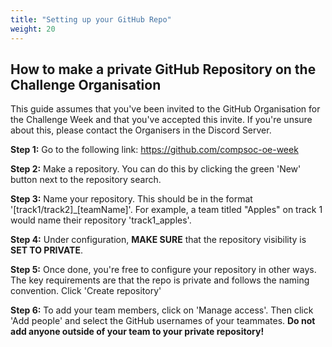 ```yaml
---
title: "Setting up your GitHub Repo"
weight: 20
---
```


## How to make a private GitHub Repository on the Challenge Organisation

This guide assumes that you've been invited to the GitHub Organisation for the Challenge Week and that you've accepted this invite. If you're unsure about this, please contact the Organisers in the Discord Server.

**Step 1:** Go to the following link: https://github.com/compsoc-oe-week

**Step 2:** Make a repository. You can do this by clicking the green 'New' button next to the repository search.

**Step 3:** Name your repository. This should be in the format '[track1/track2]_[teamName]'. For example, a team titled "Apples" on track 1 would name their repository 'track1_apples'.

**Step 4:** Under configuration, **MAKE SURE** that the repository visibility is **SET TO PRIVATE**.

**Step 5:** Once done, you're free to configure your repository in other ways. The  key requirements are that the repo is private and follows the naming convention. Click 'Create repository'

**Step 6:** To add your team members, click on 'Manage access'. Then click 'Add people' and select the GitHub usernames of your teammates. **Do not add anyone outside of your team to your private repository!**
